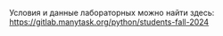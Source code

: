 Условия и данные лабораторных можно найти здесь: https://gitlab.manytask.org/python/students-fall-2024
